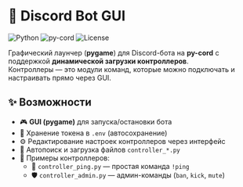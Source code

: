 # 🤖 Discord Bot GUI 

![Python](https://img.shields.io/badge/Python-3.10+-blue?logo=python)
![py-cord](https://img.shields.io/badge/py--cord-2.x-blueviolet?logo=discord)
![License](https://img.shields.io/badge/License-GPLv3-green)

Графический лаунчер (**pygame**) для Discord-бота на **py-cord** с поддержкой **динамической загрузки контроллеров**.  
Контроллеры — это модули команд, которые можно подключать и настраивать прямо через GUI.  


## ✨ Возможности
- 🎮 **GUI (pygame)** для запуска/остановки бота  
- 🔑 Хранение токена в `.env` (автосохранение)  
- ⚙️ Редактирование настроек контроллеров через интерфейс  
- 📂 Автопоиск и загрузка файлов `controller_*.py`  
- 📌 Примеры контроллеров:  
  - 🏓 `controller_ping.py` — простая команда `!ping`  
  - 🛡 `controller_admin.py` — админ-команды (`ban`, `kick`, `mute`)  

